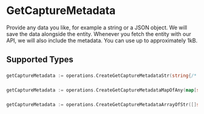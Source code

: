 # GetCaptureMetadata

Provide any data you like, for example a string or a JSON object. We will save the data alongside the entity. Whenever
you fetch the entity with our API, we will also include the metadata. You can use up to approximately 1kB.


## Supported Types

### 

```go
getCaptureMetadata := operations.CreateGetCaptureMetadataStr(string{/* values here */})
```

### 

```go
getCaptureMetadata := operations.CreateGetCaptureMetadataMapOfAny(map[string]any{/* values here */})
```

### 

```go
getCaptureMetadata := operations.CreateGetCaptureMetadataArrayOfStr([]string{/* values here */})
```

